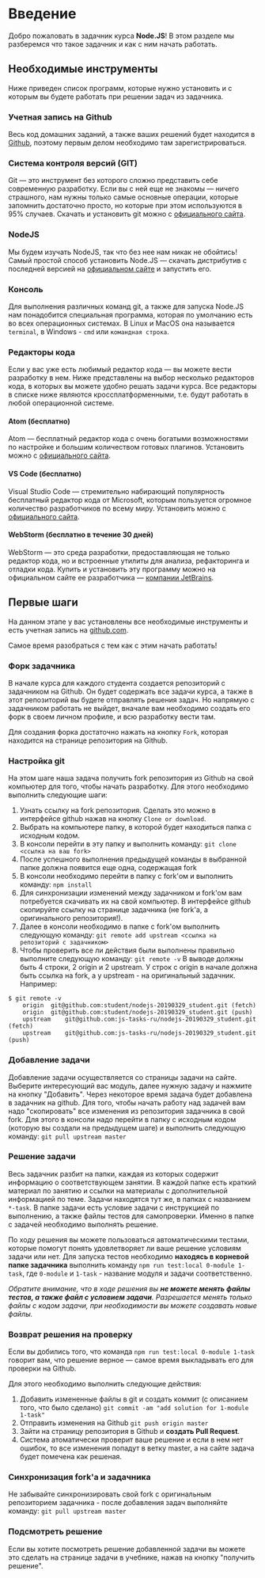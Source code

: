 # Введение

Добро пожаловать в задачник курса **Node.JS**!
В этом разделе мы разберемся что такое задачник и как с ним начать работать.

## Необходимые инструменты

Ниже приведен список программ, которые нужно установить и с которым вы будете работать при решении 
задач из задачника.

### Учетная запись на Github

Весь код домашних заданий, а также ваших решений будет находится в [Github](https://github.com/), 
поэтому первым делом необходимо там зарегистрироваться.

### Система контроля версий (GIT)

Git — это инструмент без которого сложно представить себе современную разработку. Если вы с ней еще 
не знакомы — ничего страшного, нам нужны только самые основные операции, которые запомнить 
достаточно просто, но которые при этом используются в 95% случаев.
Скачать и установить git можно с [официального сайта](https://git-scm.com/downloads).

### NodeJS

Мы будем изучать NodeJS, так что без нее нам никак не обойтись!
Самый простой способ установить Node.JS — скачать дистрибутив с последней версией на 
[официальном сайте](https://nodejs.org/en/download/) и запустить его.

### Консоль

Для выполнения различных команд git, а также для запуска Node.JS нам понадобится специальная 
программа, которая по умолчанию есть во всех операционных системах. В Linux и MacOS она называется 
`terminal`, в Windows - `cmd` или `командная строка`.

### Редакторы кода

Если у вас уже есть любимый редактор кода — вы можете вести разработку в нем. Ниже представлены на 
выбор несколько редакторов кода, в которых вы можете удобно решать задачи курса. Все редакторы в 
списке ниже являются кроссплатформенными, т.е. будут работать в любой операционной системе.

#### Atom (бесплатно)

Atom — бесплатный редактор кода с очень богатыми возможностями по настройке и большим количеством 
готовых плагинов. Установить можно с [официального сайта](https://atom.io/).

#### VS Code (бесплатно)

Visual Studio Code — стремительно набирающий популярность бесплатный редактор кода от Microsoft, 
которым пользуется огромное количество разработчиков по всему миру. Установить можно с 
[официального сайта](https://code.visualstudio.com/).  

#### WebStorm (бесплатно в течение 30 дней)

WebStorm — это среда разработки, предоставляющая не только редактор кода, но и встроенные утилиты 
для анализа, рефакторинга и отладки кода. Купить и установить эту программу можно на официальном 
сайте ее разработчика — [компании JetBrains](https://www.jetbrains.com/webstorm/).

## Первые шаги

На данном этапе у вас установлены все необходимые инструменты и есть учетная запись на 
[github.com](https://github.com). 

Самое время разобраться с тем как с этим начать работать!

### Форк задачника

В начале курса для каждого студента создается репозиторий с задачником на Github. Он будет содержать
все задачи курса, а также в этот репозиторий вы будете отправлять решения задач. Но напрямую с 
задачником работать не выйдет, вначале вам необходимо создать его форк в своем личном профиле, и всю
разработку вести там. 

Для создания форка достаточно нажать на кнопку `Fork`, которая находится на странице репозитория на 
Github. 

### Настройка git

На этом шаге наша задача получить fork репозитория из Github на свой компьютер для того, чтобы 
начать разработку. Для этого необходимо выполнить следующие шаги:

1. Узнать ссылку на fork репозитория. Сделать это можно в интерфейсе github нажав на кнопку 
`Clone or download`.  
2. Выбрать на компьютере папку, в которой будет находиться папка с исходным кодом.
3. В консоли перейти в эту папку и выполнить команду:
```git clone <ссылка на ваш fork>```
4. После успешного выполнения предыдущей команды в выбранной папке должна появится еще одна, 
содержащая fork
5. В консоли необходимо перейти в папку с fork'ом и выполнить команду:
```npm install```
6. Для синхронизации изменений между задачником и fork'ом вам потребуется скачивать их на свой 
компьютер. В интерфейсе github скопируйте ссылку на странице задачника (не fork'a, а оригинального 
репозитория!).
7. Далее в консоли необходимо в папке с fork'ом выполнить следующую команду:
```git remote add upstream <ссылка на репозиторий с задачником>```
8. Чтобы проверить все ли действия были выполнены правильно выполните следующую команду:
```git remote -v```
В выводе должны быть 4 строки, 2 origin и 2 upstream. У строк с origin в начале должна быть ссылка 
на fork, а у upstream - на оригинальный задачник. Например:
```
$ git remote -v
    origin	git@github.com:student/nodejs-20190329_student.git (fetch)
    origin	git@github.com:student/nodejs-20190329_student.git (push)
    upstream	git@github.com:js-tasks-ru/nodejs-20190329_student.git (fetch)
    upstream	git@github.com:js-tasks-ru/nodejs-20190329_student.git (push)
```


### Добавление задачи

Добавление задачи осуществляется со страницы задачи на сайте. Выберите интересующий вас модуль, 
далее нужную задачу и нажмите на кнопку "Добавить". Через некоторое время задача будет добавлена в 
задачник на github. Для того, чтобы начать работу над задачей вам надо "скопировать" все изменения 
из репозитория задачника в свой fork. Для этого в консоли надо перейти в папку с исходным кодом 
(которую вы создали на предыдущем шаге) и выполнить следующую команду:
```git pull upstream master```

### Решение задачи

Весь задачник разбит на папки, каждая из которых содержит информацию о соответствующем занятии. В 
каждой папке есть краткий материал по занятию и ссылки на материалы с дополнительной информацией по 
теме. Задачи находятся тут же, в папках с названием `*-task`. В папке задачи есть условие задачи с 
инструкцией по выполнению, а также файлы тестов для самопроверки. Именно в папке с задачей 
необходимо выполнять решение.

По ходу решения вы можете пользоваться автоматическими тестами, которые помогут понять удовлетворяет
ли ваше решение условиям задачи или нет. Для запуска тестов необходимо **находясь в корневой папке 
задачника** выполнить команду `npm run test:local 0-module 1-task`, где `0-module` и `1-task` - 
название модуля и задачи соответственно.

*Обратите внимание, что в ходе решения вы **не можете менять файлы тестов, а также файл с условием 
задачи**. Разрешается менять только файлы с кодом задачи, при необходимости вы можете создавать 
новые файлы.*

### Возврат решения на проверку

Если вы добились того, что команда `npm run test:local 0-module 1-task` говорит вам, что решение 
верное — самое время выкладывать его для проверки на Github.

Для этого необходимо выполнить следующие действия:

1. Добавить измененные файлы в git и создать коммит (с описанием того, что было сделано)
```git commit -am "add solution for 1-module 1-task"```
2. Отправить изменения на Github
```git push origin master```
3. Зайти на страницу репозитория в Github и **создать Pull Request**.
4. Система атоматически проверит ваше решение и если в нем нет ошибок, то все изменения попадут в 
ветку master, а на сайте задача будет помечена как решеная.

### Синхронизация fork'а и задачника

Не забывайте синхронизировать свой fork с оригинальным репозиторием задачника - после добавления задач 
выполняйте команду:
```git pull upstream master```

### Подсмотреть решение

Если вы хотите посмотреть решение добавленной задачи вы можете это сделать на странице задачи в 
учебнике, нажав на кнопку "получить решение". 
